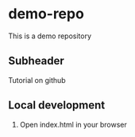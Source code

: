 # demo-repo

This is a demo repository

## Subheader

Tutorial on github

## Local development

1. Open index.html in your browser
